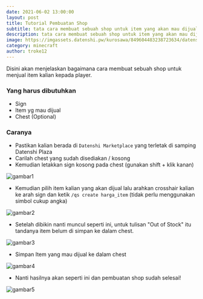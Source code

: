 ```yaml
---
date: 2021-06-02 13:00:00
layout: post
title: Tutorial Pembuatan Shop
subtitle: tata cara membuat sebuah shop untuk item yang akan mau dijual
description: tata cara membuat sebuah shop untuk item yang akan mau dijual
image: https://imgassets.datenshi.pw/kurosawa/849604483238723634/datenshi_shop.png
category: minecraft
author: troke12
---
```

Disini akan menjelaskan bagaimana cara membuat sebuah shop untuk menjual item kalian kepada player.

### Yang harus dibutuhkan

* Sign
* Item yg mau dijual
* Chest (Optional)

### Caranya

* Pastikan kalian berada di `Datenshi Marketplace` yang terletak di samping Datenshi Plaza
* Carilah chest yang sudah disediakan / kosong
* Kemudian letakkan sign kosong pada chest (gunakan shift + klik kanan)

![gambar1](https://raw.githubusercontent.com/osu-datenshi/hanamaru/master/assets/img/uploads/2021-06-02_18.56.36.png)

* Kemudian pilih item kalian yang akan dijual lalu arahkan crosshair kalian ke arah sign dan ketik `/qs create harga_item` (tidak perlu menggunakan simbol cukup angka)

![gambar2](https://raw.githubusercontent.com/osu-datenshi/hanamaru/master/assets/img/uploads/2021-06-02_18.57.11.png)

* Setelah dibikin nanti muncul seperti ini, untuk tulisan "Out of Stock" itu tandanya item belum di simpan ke dalam chest.

![gambar3](https://raw.githubusercontent.com/osu-datenshi/hanamaru/master/assets/img/uploads/2021-06-02_18.57.15.png)

* Simpan Item yang mau dijual ke dalam chest

![gambar4](https://raw.githubusercontent.com/osu-datenshi/hanamaru/master/assets/img/uploads/2021-06-02_18.57.23.png)

* Nanti hasilnya akan seperti ini dan pembuatan shop sudah selesai!

![gambar5](https://raw.githubusercontent.com/osu-datenshi/hanamaru/master/assets/img/uploads/2021-06-02_18.57.27.png)
